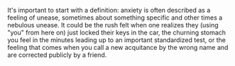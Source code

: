 It's important to start with a definition: anxiety is often described as a feeling of unease, sometimes about something specific and other times a nebulous unease. It could be the rush felt when one realizes they (using "you" from here on) just locked their keys in the car, the churning stomach you feel in the minutes leading up to an important standardized test, or the feeling that comes when you call a new acquitance by the wrong name and are corrected publicly by a friend.  

